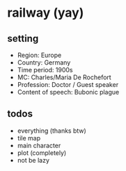 # railway (yay)

## setting
- Region: Europe
- Country: Germany
- Time period: 1900s
- MC: Charles/Maria De Rochefort
- Profession: Doctor / Guest speaker
- Content of speech: Bubonic plague

## todos
- everything (thanks btw)
- tile map
- main character
- plot (completely)
- not be lazy
